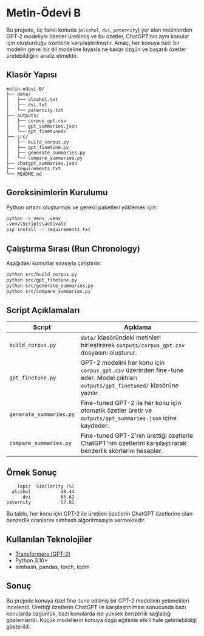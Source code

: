 # Metin-Ödevi B

Bu projede, üç farklı konuda (`alcohol`, `dvi`, `paternity`) yer alan metinlerden GPT-2 modeliyle özetler üretilmiş ve bu özetler, ChatGPT’nin aynı konular için oluşturduğu özetlerle karşılaştırılmıştır. Amaç, her konuya özel bir modelin genel bir dil modeline kıyasla ne kadar özgün ve başarılı özetler üretebildiğini analiz etmektir.

## Klasör Yapısı

```
metin-odevi-B/
├── data/
│   ├── alcohol.txt
│   ├── dvi.txt
│   └── paternity.txt
├── outputs/
│   ├── corpus_gpt.csv
│   ├── gpt_summaries.json
│   └── gpt_finetuned/
├── src/
│   ├── build_corpus.py
│   ├── gpt_finetune.py
│   ├── generate_summaries.py
│   └── compare_summaries.py
├── chatgpt_summaries.json
├── requirements.txt
└── README.md
```

## Gereksinimlerin Kurulumu

Python ortamı oluşturmak ve gerekli paketleri yüklemek için:

```bash
python -m venv .venv
.venv\Scripts\activate
pip install -r requirements.txt
```

## Çalıştırma Sırası (Run Chronology)

Aşağıdaki komutlar sırasıyla çalıştırılır:

```bash
python src/build_corpus.py
python src/gpt_finetune.py
python src/generate_summaries.py
python src/compare_summaries.py
```

## Script Açıklamaları

| Script                    | Açıklama |
|---------------------------|----------|
| `build_corpus.py`         | `data/` klasöründeki metinleri birleştirerek `outputs/corpus_gpt.csv` dosyasını oluşturur. |
| `gpt_finetune.py`         | GPT-2 modelini her konu için `corpus_gpt.csv` üzerinden fine-tune eder. Model çıktıları `outputs/gpt_finetuned/` klasörüne yazılır. |
| `generate_summaries.py`   | Fine-tuned GPT-2 ile her konu için otomatik özetler üretir ve `outputs/gpt_summaries.json` içine kaydeder. |
| `compare_summaries.py`    | Fine-tuned GPT-2'nin ürettiği özetlerle ChatGPT'nin özetlerini karşılaştırarak benzerlik skorlarını hesaplar. |

## Örnek Sonuç

```text
    Topic  Similarity (%)
  alcohol           48.44
      dvi           65.62
paternity           57.81
```

Bu tablo, her konu için GPT-2 ile üretilen özetlerin ChatGPT özetlerine olan benzerlik oranlarını simhash algoritmasıyla vermektedir.

## Kullanılan Teknolojiler

- [Transformers (GPT-2)](https://huggingface.co/gpt2)
- Python 3.10+
- simhash, pandas, torch, tqdm

## Sonuç

Bu projede konuya özel fine-tune edilmiş bir GPT-2 modelinin yetenekleri incelendi. Ürettiği özetlerin ChatGPT ile karşılaştırılması sonucunda bazı konularda özgünlük, bazı konularda ise yüksek benzerlik sağladığı gözlemlendi. Küçük modellerin konuya özgü eğitimle etkili hale getirilebildiği gösterildi.

